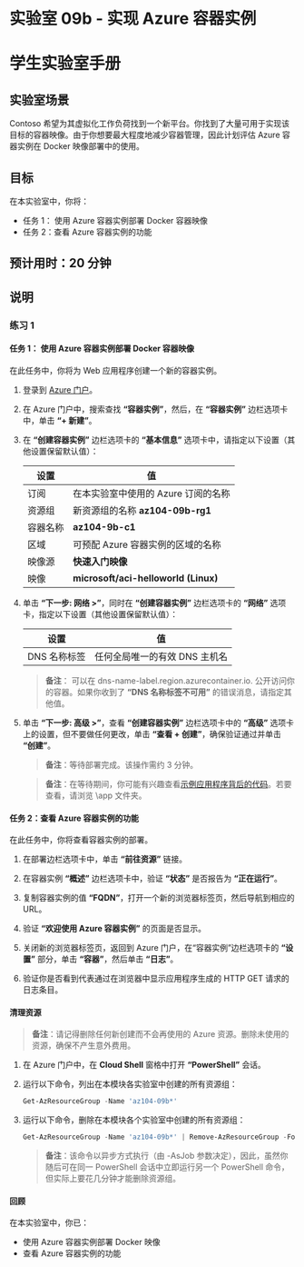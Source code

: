 ﻿---
lab:
    title: '09b - 实现 Azure 容器实例'
    module: '模块 09 - 无服务器计算'
---

# 实验室 09b - 实现 Azure 容器实例
# 学生实验室手册

## 实验室场景

Contoso 希望为其虚拟化工作负荷找到一个新平台。你找到了大量可用于实现该目标的容器映像。由于你想要最大程度地减少容器管理，因此计划评估 Azure 容器实例在 Docker 映像部署中的使用。

## 目标

在本实验室中，你将：

- 任务 1： 使用 Azure 容器实例部署 Docker 容器映像
- 任务 2：查看 Azure 容器实例的功能

## 预计用时：20 分钟

## 说明

### 练习 1

#### 任务 1： 使用 Azure 容器实例部署 Docker 容器映像

在此任务中，你将为 Web 应用程序创建一个新的容器实例。

1. 登录到 [Azure 门户](https://portal.azure.com)。

1. 在 Azure 门户中，搜索查找 **“容器实例”**，然后，在 **“容器实例”** 边栏选项卡中，单击 **“+ 新建”**。

1. 在 **“创建容器实例”** 边栏选项卡的 **“基本信息”** 选项卡中，请指定以下设置（其他设置保留默认值）：

    | 设置 | 值 |
    | ---- | ---- |
    | 订阅 | 在本实验室中使用的 Azure 订阅的名称 |
    | 资源组 | 新资源组的名称 **az104-09b-rg1** |
    | 容器名称 | **az104-9b-c1** |
    | 区域 | 可预配 Azure 容器实例的区域的名称 |
    | 映像源 | **快速入门映像** |
    | 映像 | **microsoft/aci-helloworld (Linux)** |

1. 单击 **“下一步: 网络 >”**，同时在 **“创建容器实例”** 边栏选项卡的 **“网络”** 选项卡，指定以下设置（其他设置保留默认值）：

    | 设置 | 值 |
    | --- | --- |
    | DNS 名称标签 | 任何全局唯一的有效 DNS 主机名 |

    >**备注**： 可以在 dns-name-label.region.azurecontainer.io. 公开访问你的容器。如果你收到了 **“DNS 名称标签不可用”** 的错误消息，请指定其他值。

1. 单击 **“下一步: 高级 >”**，查看 **“创建容器实例”** 边栏选项卡中的 **“高级”** 选项卡上的设置，但不要做任何更改，单击 **“查看 + 创建”**，确保验证通过并单击 **“创建”**。

    >**备注**：等待部署完成。该操作需约 3 分钟。

    >**备注**：在等待期间，你可能有兴趣查看[示例应用程序背后的代码](https://github.com/Azure-Samples/aci-helloworld)。若要查看，请浏览 \\app 文件夹。

#### 任务 2：查看 Azure 容器实例的功能

在此任务中，你将查看容器实例的部署。

1. 在部署边栏选项卡中，单击 **“前往资源”** 链接。

1. 在容器实例 **“概述”** 边栏选项卡中，验证 **“状态”** 是否报告为 **“正在运行”**。

1. 复制容器实例的值 **“FQDN”**，打开一个新的浏览器标签页，然后导航到相应的 URL。

1. 验证 **“欢迎使用 Azure 容器实例”** 的页面是否显示。

1. 关闭新的浏览器标签页，返回到 Azure 门户，在“容器实例”边栏选项卡的 **“设置”** 部分，单击 **“容器”**，然后单击 **“日志”**。

1. 验证你是否看到代表通过在浏览器中显示应用程序生成的 HTTP GET 请求的日志条目。

#### 清理资源

   >**备注**：请记得删除任何新创建而不会再使用的 Azure 资源。删除未使用的资源，确保不产生意外费用。

1. 在 Azure 门户中，在 **Cloud Shell** 窗格中打开 **“PowerShell”** 会话。

1. 运行以下命令，列出在本模块各实验室中创建的所有资源组：

   ```powershell
   Get-AzResourceGroup -Name 'az104-09b*'
   ```

1. 运行以下命令，删除在本模块各个实验室中创建的所有资源组：

   ```powershell
   Get-AzResourceGroup -Name 'az104-09b*' | Remove-AzResourceGroup -Force -AsJob
   ```

    >**备注**：该命令以异步方式执行（由 -AsJob 参数决定），因此，虽然你随后可在同一 PowerShell 会话中立即运行另一个 PowerShell 命令，但实际上要花几分钟才能删除资源组。

#### 回顾

在本实验室中，你已：

- 使用 Azure 容器实例部署 Docker 映像
- 查看 Azure 容器实例的功能
